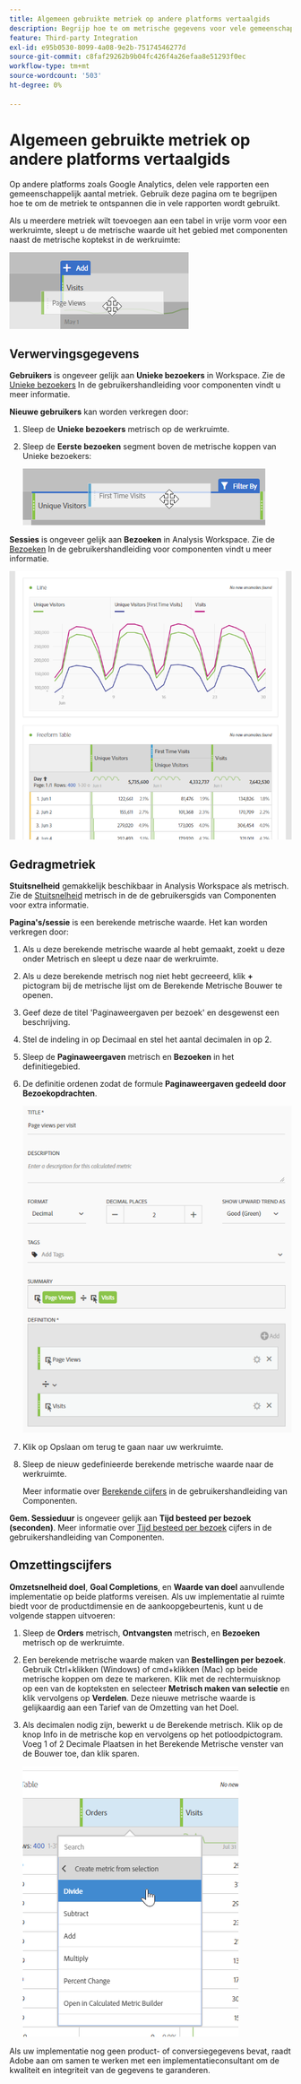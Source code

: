 ```yaml
---
title: Algemeen gebruikte metriek op andere platforms vertaalgids
description: Begrijp hoe te om metrische gegevens voor vele gemeenschappelijke rapporten te trekken gebruikend terminologie vertrouwd aan de gebruikers van Google Analytics.
feature: Third-party Integration
exl-id: e95b0530-8099-4a08-9e2b-75174546277d
source-git-commit: c8faf29262b9b04fc426f4a26efaa8e51293f0ec
workflow-type: tm+mt
source-wordcount: '503'
ht-degree: 0%

---
```


# Algemeen gebruikte metriek op andere platforms vertaalgids

Op andere platforms zoals Google Analytics, delen vele rapporten een gemeenschappelijk aantal metriek. Gebruik deze pagina om te begrijpen hoe te om de metriek te ontspannen die in vele rapporten wordt gebruikt.

Als u meerdere metriek wilt toevoegen aan een tabel in vrije vorm voor een werkruimte, sleept u de metrische waarde uit het gebied met componenten naast de metrische koptekst in de werkruimte:

![Extra metrisch](/help/technotes/ga-to-aa/assets/new_metric.png)

## Verwervingsgegevens

**Gebruikers** is ongeveer gelijk aan **Unieke bezoekers** in Workspace. Zie de [Unieke bezoekers](/help/components/metrics/unique-visitors.md) In de gebruikershandleiding voor componenten vindt u meer informatie.

**Nieuwe gebruikers** kan worden verkregen door:

1. Sleep de **Unieke bezoekers** metrisch op de werkruimte.
2. Sleep de **Eerste bezoeken** segment boven de metrische koppen van Unieke bezoekers:

   ![Eerste bezoeken](../assets/first_time_visits.png)

**Sessies** is ongeveer gelijk aan **Bezoeken** in Analysis Workspace. Zie de [Bezoeken](/help/components/metrics/visits.md) In de gebruikershandleiding voor componenten vindt u meer informatie.

![Verwervingsgegevens](../assets/acquisition_metrics.png)

## Gedragmetriek

**Stuitsnelheid** gemakkelijk beschikbaar in Analysis Workspace als metrisch. Zie de [Stuitsnelheid](/help/components/metrics/bounce-rate.md) metrisch in de de gebruikersgids van Componenten voor extra informatie.

**Pagina&#39;s/sessie** is een berekende metrische waarde. Het kan worden verkregen door:

1. Als u deze berekende metrische waarde al hebt gemaakt, zoekt u deze onder Metrisch en sleept u deze naar de werkruimte.
2. Als u deze berekende metrisch nog niet hebt gecreeerd, klik **+** pictogram bij de metrische lijst om de Berekende Metrische Bouwer te openen.
3. Geef deze de titel &#39;Paginaweergaven per bezoek&#39; en desgewenst een beschrijving.
4. Stel de indeling in op Decimaal en stel het aantal decimalen in op 2.
5. Sleep de **Paginaweergaven** metrisch en **Bezoeken** in het definitiegebied.
6. De definitie ordenen zodat de formule **Paginaweergaven gedeeld door Bezoekopdrachten**.

   ![Paginaweergaven per bezoek](/help/technotes/ga-to-aa/assets/page_views_per_visit.png)

7. Klik op Opslaan om terug te gaan naar uw werkruimte.
8. Sleep de nieuw gedefinieerde berekende metrische waarde naar de werkruimte.

   Meer informatie over [Berekende cijfers](/help/components/c-calcmetrics/cm-overview.md) in de gebruikershandleiding van Componenten.

**Gem. Sessieduur** is ongeveer gelijk aan **Tijd besteed per bezoek (seconden)**. Meer informatie over [Tijd besteed per bezoek](/help/components/metrics/time-spent-per-visit.md) cijfers in de gebruikershandleiding van Componenten.

## Omzettingscijfers

**Omzetsnelheid doel**, **Goal Completions**, en **Waarde van doel** aanvullende implementatie op beide platforms vereisen. Als uw implementatie al ruimte biedt voor de productdimensie en de aankoopgebeurtenis, kunt u de volgende stappen uitvoeren:

1. Sleep de **Orders** metrisch, **Ontvangsten** metrisch, en **Bezoeken** metrisch op de werkruimte.
1. Een berekende metrische waarde maken van **Bestellingen per bezoek**. Gebruik Ctrl+klikken (Windows) of cmd+klikken (Mac) op beide metrische koppen om deze te markeren. Klik met de rechtermuisknop op een van de kopteksten en selecteer **Metrisch maken van selectie** en klik vervolgens op **Verdelen**. Deze nieuwe metrische waarde is gelijkaardig aan een Tarief van de Omzetting van het Doel.
1. Als decimalen nodig zijn, bewerkt u de Berekende metrisch. Klik op de knop Info in de metrische kop en vervolgens op het potloodpictogram. Voeg 1 of 2 Decimale Plaatsen in het Berekende Metrische venster van de Bouwer toe, dan klik sparen.

   ![Bestellingen per bezoek](/help/technotes/ga-to-aa/assets/orders_per_visit.png)

Als uw implementatie nog geen product- of conversiegegevens bevat, raadt Adobe aan om samen te werken met een implementatieconsultant om de kwaliteit en integriteit van de gegevens te garanderen.
